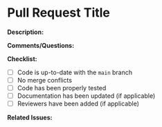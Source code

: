 # Pull Request Title

**Description:**
<!-- Please include a summary of the change and what issue is fixed. Also include relevant motivation and context. -->

**Comments/Questions:**
<!-- If you have any additional comments or questions, please add them here. -->

**Checklist:**
- [ ] Code is up-to-date with the `main` branch
- [ ] No merge conflicts
- [ ] Code has been properly tested
- [ ] Documentation has been updated (if applicable)
- [ ] Reviewers have been added (if applicable)

**Related Issues:**
<!-- If this PR addresses any issues, please mention them here (e.g., Fixes #123) -->
